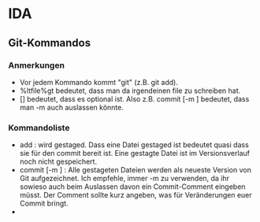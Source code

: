 # IDA

## Git-Kommandos

<!--- TODO: Noch andere Beispiele außer <file> -->

### Anmerkungen

* Vor jedem Kommando kommt "git" (z.B. git add). 
* %ltfile%gt bedeutet, dass man da irgendeinen file zu schreiben hat. 
* [<irgendwas>] bedeutet, dass es optional ist. Also z.B. commit [-m <comment>] bedeutet, dass man -m <comment> auch auslassen könnte.

### Kommandoliste

* add <file>: <file> wird gestaged. Dass eine Datei gestaged ist bedeutet quasi dass sie für den commit bereit ist. Eine gestagte Datei ist im Versionsverlauf noch nicht gespeichert.
* commit [-m <comment>] <file>: Alle gestageten Dateien werden als neueste Version von Git aufgezeichnet. Ich empfehle, immer -m <comment> zu verwenden, da ihr sowieso auch beim Auslassen davon ein
Commit-Comment eingeben müsst. Der Comment sollte kurz angeben, was für Veränderungen euer Commit bringt.
* 
